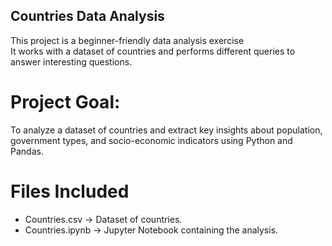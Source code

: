 ## Countries Data Analysis
This project is a beginner-friendly data analysis exercise  
It works with a dataset of countries and performs different queries to answer interesting questions.

# Project Goal:
To analyze a dataset of countries and extract key insights about population, government types, and socio-economic indicators using Python and Pandas.


# Files Included
- Countries.csv → Dataset of countries.
- Countries.ipynb → Jupyter Notebook containing the analysis.
